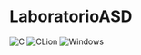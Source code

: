 # LaboratorioASD
![C](https://img.shields.io/badge/c-%2300599C.svg?style=for-the-badge&logo=c&logoColor=white)
![CLion](https://img.shields.io/badge/CLion-black?style=for-the-badge&logo=clion&logoColor=white)
![Windows](https://img.shields.io/badge/Windows-0078D6?style=for-the-badge&logo=windows&logoColor=white)
